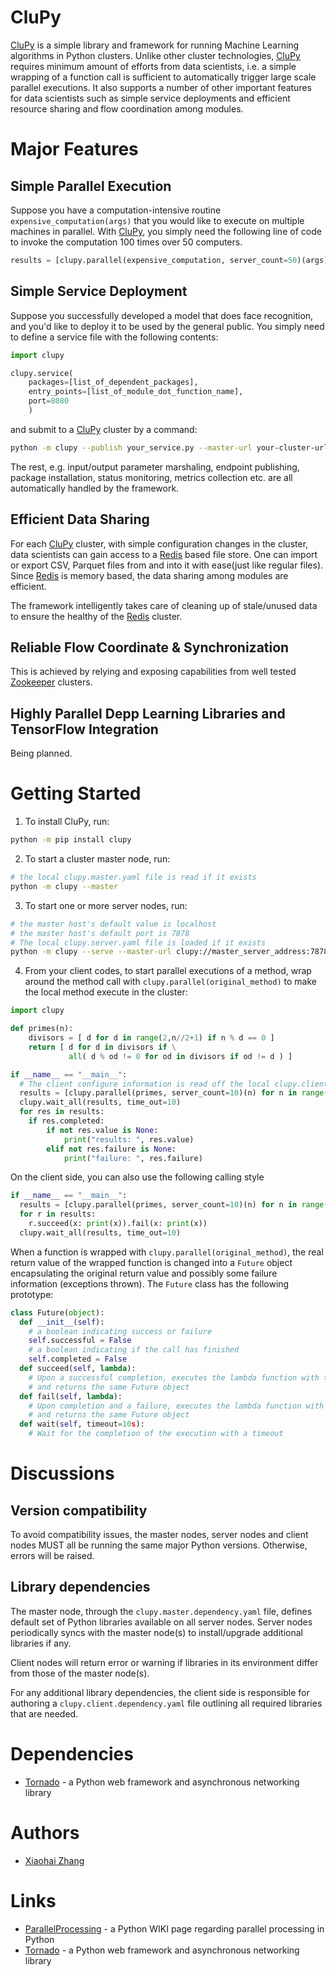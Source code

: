 # CluPy
[CluPy](https://github.com/xiaohai2016/CluPy) is a simple library and framework for running Machine Learning algorithms in Python clusters. Unlike other cluster technologies, [CluPy](https://github.com/xiaohai2016/CluPy) requires minimum amount of efforts from data scientists, i.e. a simple wrapping of a function call is sufficient to automatically trigger large scale parallel executions. It also supports a number of other important features for data scientists such as simple service deployments and efficient resource sharing and flow coordination among modules.

# Major Features

## Simple Parallel Execution

Suppose you have a computation-intensive routine `expensive_computation(args)` that you would like to execute on multiple machines in parallel. With [CluPy](https://github.com/xiaohai2016/CluPy), you simply need the following line of code to invoke the computation 100 times over 50 computers.

```python
results = [clupy.parallel(expensive_computation, server_count=50)(args) for _ in range(100)]
```

## Simple Service Deployment

Suppose you successfully developed a model that does face recognition, and you'd like to deploy it to be used by the general public. You simply need to define a service file with the following contents:

```python
import clupy

clupy.service(
    packages=[list_of_dependent_packages],
    entry_points=[list_of_module_dot_function_name],
    port=8080
    )
```

and submit to a [CluPy](https://github.com/xiaohai2016/CluPy) cluster by a command:
```sh
python -m clupy --publish your_service.py --master-url your-cluster-url
```

The rest, e.g. input/output parameter marshaling, endpoint publishing, package installation, status monitoring, metrics collection etc. are all automatically handled by the framework.

## Efficient Data Sharing

For each [CluPy](https://github.com/xiaohai2016/CluPy) cluster, with simple configuration changes in the cluster, data scientists can gain access to a [Redis](https://redis.io/) based file store. One can import or export CSV, Parquet files from and into it with ease(just like regular files). Since [Redis](https://redis.io/) is memory based, the data sharing among modules are efficient.

The framework intelligently takes care of cleaning up of stale/unused data to ensure the healthy of the [Redis](https://redis.io/) cluster.

## Reliable Flow Coordinate & Synchronization

This is achieved by relying and exposing capabilities from well tested [Zookeeper](https://zookeeper.apache.org/) clusters.

## Highly Parallel Depp Learning Libraries and TensorFlow Integration

Being planned.

# Getting Started

1. To install CluPy, run:
```sh
python -m pip install clupy
```

2. To start a cluster master node, run:
```sh
# the local clupy.master.yaml file is read if it exists
python -m clupy --master
```

3. To start one or more server nodes, run:
```sh
# the master host's default value is localhost
# the master host's default port is 7878
# The local clupy.server.yaml file is loaded if it exists
python -m clupy --serve --master-url clupy://master_server_address:7878
```

4. From your client codes, to start parallel executions of a method, wrap around the method call with `clupy.parallel(original_method)` to make the local method execute in the cluster:
```python
import clupy

def primes(n):
    divisors = [ d for d in range(2,n//2+1) if n % d == 0 ]
    return [ d for d in divisors if \
             all( d % od != 0 for od in divisors if od != d ) ]

if __name__ == "__main__":
  # The client configure information is read off the local clupy.client.yaml file if exists
  results = [clupy.parallel(primes, server_count=10)(n) for n in range(100, 200)]
  clupy.wait_all(results, time_out=10)
  for res in results:
    if res.completed:
        if not res.value is None:
            print("results: ", res.value)
        elif not res.failure is None:
            print("failure: ", res.failure)
```

On the client side, you can also use the following calling style
```python
if __name__ == "__main__":
  results = [clupy.parallel(primes, server_count=10)(n) for n in range(100, 200)]
  for r in results:
    r.succeed(x: print(x)).fail(x: print(x))
  clupy.wait_all(results, time_out=10)
```

When a function is wrapped with `clupy.parallel(original_method)`, the real return value of the wrapped function is changed into a `Future` object encapsulating the original return value and possibly some failure information (exceptions thrown). The `Future` class has the following prototype:
```python
class Future(object):
  def __init__(self):
    # a boolean indicating success or failure
    self.successful = False
    # a boolean indicating if the call has finished
    self.completed = False
  def succeed(self, lambda):
    # Upon a successful completion, executes the lambda function with the successful return values
    # and returns the same Future object
  def fail(self, lambda):
    # Upon completion and a failure, executes the lambda function with the failure information
    # and returns the same Future object
  def wait(self, timeout=10s):
    # Wait for the completion of the execution with a timeout
```

# Discussions

## Version compatibility

To avoid compatibility issues, the master nodes, server nodes and client nodes MUST all be running the same major Python versions. Otherwise, errors will be raised.

## Library dependencies

The master node, through the `clupy.master.dependency.yaml` file, defines default set of Python libraries available on all server nodes. Server nodes periodically syncs with the master node(s) to install/upgrade additional libraries if any.

Client nodes will return error or warning if libraries in its environment differ from those of the master node(s).

For any additional library dependencies, the client side is responsible for authoring a `clupy.client.dependency.yaml` file outlining all required libraries that are needed.

# Dependencies
* [Tornado](http://www.tornadoweb.org/en/stable/) - a Python web framework and asynchronous networking library

# Authors
* [Xiaohai Zhang](https://xiaohaionline.com)

# Links
* [ParallelProcessing](https://wiki.python.org/moin/ParallelProcessing) - a Python WIKI page regarding parallel processing in Python
* [Tornado](http://www.tornadoweb.org/en/stable/) - a Python web framework and asynchronous networking library

